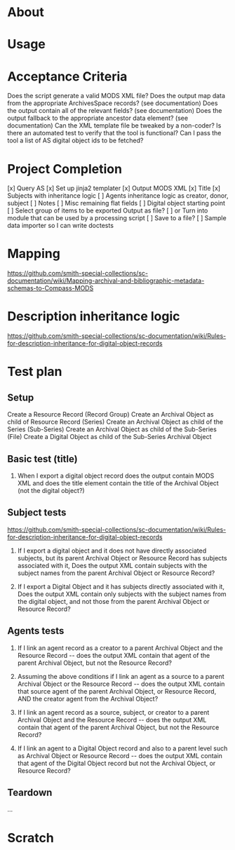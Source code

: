 # About

# Usage

# Acceptance Criteria
Does the script generate a valid MODS XML file?
Does the output map data from the appropriate ArchivesSpace records? (see documentation)
Does the output contain all of the relevant fields? (see documentation)
Does the output fallback to the appropriate ancestor data element? (see documentation)
Can the XML template file be tweaked by a non-coder?
Is there an automated test to verify that the tool is functional?
Can I pass the tool a list of AS digital object ids to be fetched?

# Project Completion
[x] Query AS
[x] Set up jinja2 templater
[x] Output MODS XML
[x] Title
[x] Subjects with inheritance logic
[ ] Agents inheritance logic as creator, donor, subject
[ ] Notes
[ ] Misc remaining flat fields
[ ] Digital object starting point
[ ] Select group of items to be exported Output as file?
[ ] or Turn into module that can be used by a processing script
[ ] Save to a file?
[ ] Sample data importer so I can write doctests

# Mapping
https://github.com/smith-special-collections/sc-documentation/wiki/Mapping-archival-and-bibliographic-metadata-schemas-to-Compass-MODS

# Description inheritance logic
https://github.com/smith-special-collections/sc-documentation/wiki/Rules-for-description-inheritance-for-digital-object-records

# Test plan
## Setup
Create a Resource Record (Record Group)
Create an Archival Object as child of Resource Record (Series)
Create an Archival Object as child of the Series (Sub-Series)
Create an Archival Object as child of the Sub-Series (File)
Create a Digital Object as child of the Sub-Series Archival Object

## Basic test (title)
1. When I export a digital object record does the output contain MODS XML and does the title element contain the title of the Archival Object (not the digital object?)

## Subject tests
https://github.com/smith-special-collections/sc-documentation/wiki/Rules-for-description-inheritance-for-digital-object-records

1. If I export a digital object and it does not have directly associated subjects, but its parent Archival Object or Resource Record has subjects associated with it,
Does the output XML contain subjects with the subject names from the parent Archival Object or Resource Record?

2. If I export a Digital Object and it has subjects directly associated with it,
Does the output XML contain only subjects with the subject names from the digital object, and not those from the parent Archival Object or Resource Record?

## Agents tests

1. If I link an agent record as a creator to a parent Archival Object and the Resource Record -- does the output XML contain that agent of the parent Archival Object, but not the Resource Record?

1. Assuming the above conditions if I link an agent as a source to a parent Archival Object or the Resource Record -- does the output XML contain that source agent of the parent Archival Object, or Resource Record, AND the creator agent from the Archival Object?

1. If I link an agent record as a source, subject, or creator to a parent Archival Object and the Resource Record -- does the output XML contain that agent of the parent Archival Object, but not the Resource Record?

2. If I link an agent to a Digital Object record and also to a parent level such as Archival Object or Resource Record -- does the output XML contain that agent of the Digital Object record but not the Archival Object, or Resource Record?

## Teardown
...

# Scratch
